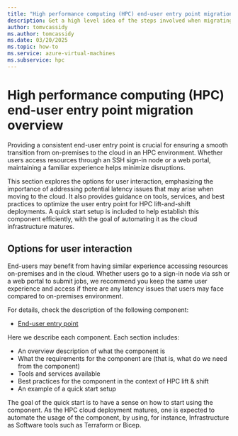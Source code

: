 ```yaml
---
title: "High performance computing (HPC) end-user entry point migration overview"
description: Get a high level idea of the steps involved when migrating end-user entry point components during a migration of high performance computing architecture.
author: tomvcassidy
ms.author: tomcassidy
ms.date: 03/20/2025
ms.topic: how-to
ms.service: azure-virtual-machines
ms.subservice: hpc
---
```


# High performance computing (HPC) end-user entry point migration overview

Providing a consistent end-user entry point is crucial for ensuring a smooth transition from on-premises to the cloud in an HPC environment. Whether users access resources through an SSH sign-in node or a web portal, maintaining a familiar experience helps minimize disruptions.

This section explores the options for user interaction, emphasizing the importance of addressing potential latency issues that may arise when moving to the cloud. It also provides guidance on tools, services, and best practices to optimize the user entry point for HPC lift-and-shift deployments. A quick start setup is included to help establish this component efficiently, with the goal of automating it as the cloud infrastructure matures.

## Options for user interaction

End-users may benefit from having similar experience accessing resources on-premises and in the cloud. Whether users go to a sign-in node via ssh or a web portal to submit jobs, we recommend you keep the same user experience and access if there are any latency issues that users may face compared to on-premises environment.

For details, check the description of the following component:

- [End-user entry point](lift-and-shift-step-5-end-user-entry-point.md)

Here we describe each component. Each section includes:

- An overview description of what the component is
- What the requirements for the component are (that is, what do we need from the component)
- Tools and services available
- Best practices for the component in the context of HPC lift & shift
- An example of a quick start setup

The goal of the quick start is to have a sense on how to start using the component. As the HPC cloud deployment matures, one is expected to automate the usage of the component, by using, for instance, Infrastructure as Software tools such as Terraform or Bicep.
